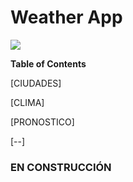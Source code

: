 # Weather App

![](https://miro.medium.com/v2/resize:fit:1100/1*4lczYEBwFg5SfPKnQBxJ4A.jpeg)

**Table of Contents**

[CIUDADES]

[CLIMA]

[PRONOSTICO]

[--]
### EN CONSTRUCCIÓN






